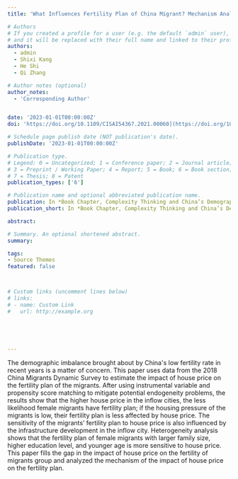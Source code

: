 ```yaml
---
title: 'What Influences Fertility Plan of China Migrant? Mechanism Analysis Based on House Price Perspective'

# Authors
# If you created a profile for a user (e.g. the default `admin` user), write the username (folder name) here
# and it will be replaced with their full name and linked to their profile.
authors:
  - admin
  - Shixi Kang
  - He Shi
  - Qi Zhang

# Author notes (optional)
author_notes:
  - 'Corresponding Author'


date: '2023-01-01T00:00:00Z'
doi: 'https://doi.org/10.1109/CISAI54367.2021.00060](https://doi.org/10.1007/978-981-97-0172-8_8'

# Schedule page publish date (NOT publication's date).
publishDate: '2023-01-01T00:00:00Z'

# Publication type.
# Legend: 0 = Uncategorized; 1 = Conference paper; 2 = Journal article;
# 3 = Preprint / Working Paper; 4 = Report; 5 = Book; 6 = Book section;
# 7 = Thesis; 8 = Patent
publication_types: ['6']

# Publication name and optional abbreviated publication name.
publication: In *Book Chapter, Complexity Thinking and China’s Demography Within and Beyond Mainland China, edited by Armando Aliu, Springer Nature*
publication_short: In *Book Chapter, Complexity Thinking and China’s Demography Within and Beyond Mainland China, Springer Nature*

abstract: 

# Summary. An optional shortened abstract.
summary: 

tags:
- Source Themes
featured: false



# Custom links (uncomment lines below)
# links:
# - name: Custom Link
#   url: http://example.org





---
```


The demographic imbalance brought about by China's low fertility rate in recent years is a matter of concern. This paper uses data from the 2018 China Migrants Dynamic Survey to estimate the impact of house price on the fertility plan of the migrants. After using instrumental variable and propensity score matching to mitigate potential endogeneity problems, the results show that the higher house price in the inflow cities, the less likelihood female migrants have fertility plan; if the housing pressure of the migrants is low, their fertility plan is less affected by house price. The sensitivity of the migrants’ fertility plan to house price is also influenced by the infrastructure development in the inflow city. Heterogeneity analysis shows that the fertility plan of female migrants with larger family size, higher education level, and younger age is more sensitive to house price. This paper fills the gap in the impact of house price on the fertility of migrants group and analyzed the mechanism of the impact of house price on the fertility plan.
